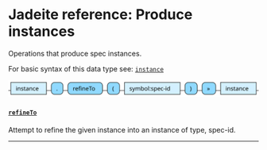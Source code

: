 <!---
  This markdown file was generated. Do not edit.
  -->

# Jadeite reference: Produce instances

Operations that produce spec instances.

For basic syntax of this data type see: [`instance`](jadeite-basic-syntax-reference.md#instance)

!["instance-out"](./halite-bnf-diagrams/instance-out-j.svg)

#### [`refineTo`](jadeite-full-reference.md#refineTo)

Attempt to refine the given instance into an instance of type, spec-id.

---
